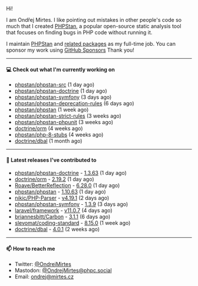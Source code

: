 Hi!

I am Ondřej Mirtes. I like pointing out mistakes in other people's code so much that I created [PHPStan](https://phpstan.org/), a popular open-source static analysis tool that focuses on finding bugs in PHP code without running it.

I maintain [PHPStan](https://github.com/phpstan/phpstan) and [related packages](https://github.com/phpstan/) as my full-time job. You can sponsor my work using [GitHub Sponsors](https://github.com/sponsors/ondrejmirtes) Thank you!

---

#### 💻 Check out what I'm currently working on

- [phpstan/phpstan-src](https://github.com/phpstan/phpstan-src) (1 day ago)
- [phpstan/phpstan-doctrine](https://github.com/phpstan/phpstan-doctrine) (1 day ago)
- [phpstan/phpstan-symfony](https://github.com/phpstan/phpstan-symfony) (3 days ago)
- [phpstan/phpstan-deprecation-rules](https://github.com/phpstan/phpstan-deprecation-rules) (6 days ago)
- [phpstan/phpstan](https://github.com/phpstan/phpstan) (1 week ago)
- [phpstan/phpstan-strict-rules](https://github.com/phpstan/phpstan-strict-rules) (3 weeks ago)
- [phpstan/phpstan-phpunit](https://github.com/phpstan/phpstan-phpunit) (3 weeks ago)
- [doctrine/orm](https://github.com/doctrine/orm) (4 weeks ago)
- [phpstan/php-8-stubs](https://github.com/phpstan/php-8-stubs) (4 weeks ago)
- [doctrine/dbal](https://github.com/doctrine/dbal) (1 month ago)

---

#### 🔭 Latest releases I've contributed to

- [phpstan/phpstan-doctrine](https://github.com/phpstan/phpstan-doctrine) - [1.3.63](https://github.com/phpstan/phpstan-doctrine/releases/tag/1.3.63) (1 day ago)
- [doctrine/orm](https://github.com/doctrine/orm) - [2.19.2](https://github.com/doctrine/orm/releases/tag/2.19.2) (1 day ago)
- [Roave/BetterReflection](https://github.com/Roave/BetterReflection) - [6.28.0](https://github.com/Roave/BetterReflection/releases/tag/6.28.0) (1 day ago)
- [phpstan/phpstan](https://github.com/phpstan/phpstan) - [1.10.63](https://github.com/phpstan/phpstan/releases/tag/1.10.63) (1 day ago)
- [nikic/PHP-Parser](https://github.com/nikic/PHP-Parser) - [v4.19.1](https://github.com/nikic/PHP-Parser/releases/tag/v4.19.1) (2 days ago)
- [phpstan/phpstan-symfony](https://github.com/phpstan/phpstan-symfony) - [1.3.9](https://github.com/phpstan/phpstan-symfony/releases/tag/1.3.9) (3 days ago)
- [laravel/framework](https://github.com/laravel/framework) - [v11.0.7](https://github.com/laravel/framework/releases/tag/v11.0.7) (4 days ago)
- [briannesbitt/Carbon](https://github.com/briannesbitt/Carbon) - [3.1.1](https://github.com/briannesbitt/Carbon/releases/tag/3.1.1) (6 days ago)
- [slevomat/coding-standard](https://github.com/slevomat/coding-standard) - [8.15.0](https://github.com/slevomat/coding-standard/releases/tag/8.15.0) (1 week ago)
- [doctrine/dbal](https://github.com/doctrine/dbal) - [4.0.1](https://github.com/doctrine/dbal/releases/tag/4.0.1) (2 weeks ago)

---

#### 📫 How to reach me

- Twitter: [@OndrejMirtes](https://twitter.com/ondrejmirtes)
- Mastodon: [@OndrejMirtes@phpc.social](https://phpc.social/@OndrejMirtes)
- Email: [ondrej@mirtes.cz](mailto:ondrej@mirtes.cz)
